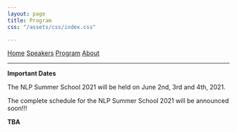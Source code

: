 ```yaml
---
layout: page
title: Program
css: "/assets/css/index.css"

---
```


<div class="list-filters">
  <a href="/escuelaverano2021/" class="list-filter">Home</a>
  <a href="/escuelaverano2021/speakers/" class="list-filter">Speakers</a>
  <a href="/escuelaverano2021/program/" class="list-filter filter-selected">Program</a>
  <a href="/escuelaverano2021/about/" class="list-filter">About</a>
</div>

---
**Important Dates**

The NLP Summer School 2021 will be held on June 2nd, 3rd and 4th, 2021.

The complete schedule for the NLP Summer School 2021 will be announced soon!!!

**TBA**
